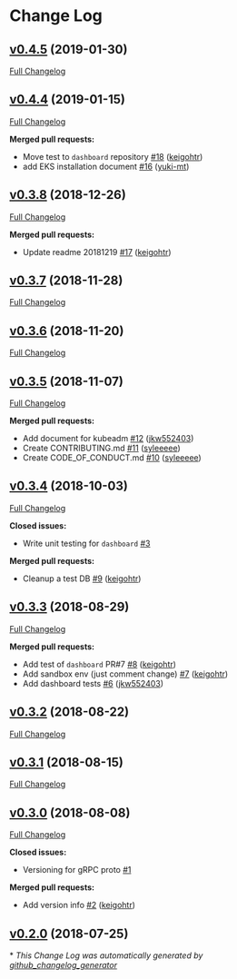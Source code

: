 # Change Log

## [v0.4.5](https://github.com/rekcurd/community/tree/v0.4.5) (2019-01-30)
[Full Changelog](https://github.com/rekcurd/community/compare/v0.4.4...v0.4.5)

## [v0.4.4](https://github.com/rekcurd/community/tree/v0.4.4) (2019-01-15)
[Full Changelog](https://github.com/rekcurd/community/compare/v0.3.8...v0.4.4)

**Merged pull requests:**

- Move test to `dashboard` repository [\#18](https://github.com/rekcurd/community/pull/18) ([keigohtr](https://github.com/keigohtr))
- add EKS installation document [\#16](https://github.com/rekcurd/community/pull/16) ([yuki-mt](https://github.com/yuki-mt))

## [v0.3.8](https://github.com/rekcurd/community/tree/v0.3.8) (2018-12-26)
[Full Changelog](https://github.com/rekcurd/community/compare/v0.3.7...v0.3.8)

**Merged pull requests:**

- Update readme 20181219 [\#17](https://github.com/rekcurd/community/pull/17) ([keigohtr](https://github.com/keigohtr))

## [v0.3.7](https://github.com/rekcurd/community/tree/v0.3.7) (2018-11-28)
[Full Changelog](https://github.com/rekcurd/community/compare/v0.3.6...v0.3.7)

## [v0.3.6](https://github.com/rekcurd/community/tree/v0.3.6) (2018-11-20)
[Full Changelog](https://github.com/rekcurd/community/compare/v0.3.5...v0.3.6)

## [v0.3.5](https://github.com/rekcurd/community/tree/v0.3.5) (2018-11-07)
[Full Changelog](https://github.com/rekcurd/community/compare/v0.3.4...v0.3.5)

**Merged pull requests:**

- Add document for kubeadm [\#12](https://github.com/rekcurd/community/pull/12) ([jkw552403](https://github.com/jkw552403))
- Create CONTRIBUTING.md [\#11](https://github.com/rekcurd/community/pull/11) ([syleeeee](https://github.com/syleeeee))
- Create CODE\_OF\_CONDUCT.md [\#10](https://github.com/rekcurd/community/pull/10) ([syleeeee](https://github.com/syleeeee))

## [v0.3.4](https://github.com/rekcurd/community/tree/v0.3.4) (2018-10-03)
[Full Changelog](https://github.com/rekcurd/community/compare/v0.3.3...v0.3.4)

**Closed issues:**

- Write unit testing for `dashboard` [\#3](https://github.com/rekcurd/community/issues/3)

**Merged pull requests:**

- Cleanup a test DB [\#9](https://github.com/rekcurd/community/pull/9) ([keigohtr](https://github.com/keigohtr))

## [v0.3.3](https://github.com/rekcurd/community/tree/v0.3.3) (2018-08-29)
[Full Changelog](https://github.com/rekcurd/community/compare/v0.3.2...v0.3.3)

**Merged pull requests:**

- Add test of `dashboard` PR\#7 [\#8](https://github.com/rekcurd/community/pull/8) ([keigohtr](https://github.com/keigohtr))
- Add sandbox env \(just comment change\) [\#7](https://github.com/rekcurd/community/pull/7) ([keigohtr](https://github.com/keigohtr))
- Add dashboard tests [\#6](https://github.com/rekcurd/community/pull/6) ([jkw552403](https://github.com/jkw552403))

## [v0.3.2](https://github.com/rekcurd/community/tree/v0.3.2) (2018-08-22)
[Full Changelog](https://github.com/rekcurd/community/compare/v0.3.1...v0.3.2)

## [v0.3.1](https://github.com/rekcurd/community/tree/v0.3.1) (2018-08-15)
[Full Changelog](https://github.com/rekcurd/community/compare/v0.3.0...v0.3.1)

## [v0.3.0](https://github.com/rekcurd/community/tree/v0.3.0) (2018-08-08)
[Full Changelog](https://github.com/rekcurd/community/compare/v0.2.0...v0.3.0)

**Closed issues:**

- Versioning for gRPC proto [\#1](https://github.com/rekcurd/community/issues/1)

**Merged pull requests:**

- Add version info [\#2](https://github.com/rekcurd/community/pull/2) ([keigohtr](https://github.com/keigohtr))

## [v0.2.0](https://github.com/rekcurd/community/tree/v0.2.0) (2018-07-25)


\* *This Change Log was automatically generated by [github_changelog_generator](https://github.com/skywinder/Github-Changelog-Generator)*